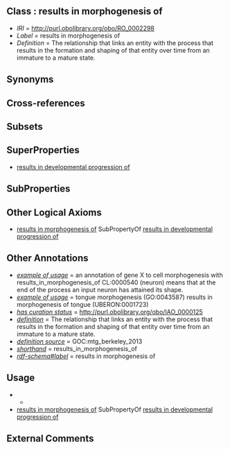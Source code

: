 
## Class : results in morphogenesis of

 * *IRI* = http://purl.obolibrary.org/obo/RO_0002298
 * *Label* = results in morphogenesis of
 * *Definition* = The relationship that links an entity with the process that results in the formation and shaping of that entity over time from an immature to a mature state.

## Synonyms


## Cross-references


## Subsets


## SuperProperties

 * [results in developmental progression of](../../RO/95/RO_0002295.md)

## SubProperties


## Other Logical Axioms

 * [results in morphogenesis of](../../RO/98/RO_0002298.md) SubPropertyOf [results in developmental progression of](../../RO/95/RO_0002295.md)

## Other Annotations

 * *[example of usage](../../IAO/12/IAO_0000112.md)* = an annotation of gene X to cell morphogenesis with results_in_morphogenesis_of CL:0000540 (neuron) means that at the end of the process an input neuron has attained its shape.
 * *[example of usage](../../IAO/12/IAO_0000112.md)* = tongue morphogenesis (GO:0043587) results in morphogenesis of tongue (UBERON:0001723)
 * *[has curation status](../../IAO/14/IAO_0000114.md)* = http://purl.obolibrary.org/obo/IAO_0000125
 * *[definition](../../IAO/15/IAO_0000115.md)* = The relationship that links an entity with the process that results in the formation and shaping of that entity over time from an immature to a mature state.
 * *[definition source](../../IAO/19/IAO_0000119.md)* = GOC:mtg_berkeley_2013
 * *[shorthand](../../nd/oboInOwl#shorthand.md)* = results_in_morphogenesis_of
 * *[rdf-schema#label](../../el/rdf-schema#label.md)* = results in morphogenesis of

## Usage

 * -
 * [results in morphogenesis of](../../RO/98/RO_0002298.md) SubPropertyOf [results in developmental progression of](../../RO/95/RO_0002295.md)

## External Comments

